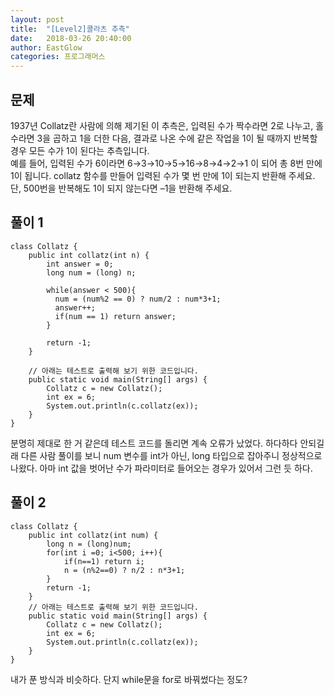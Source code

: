 ```yaml
---
layout: post
title:  "[Level2]콜라츠 추측"
date:   2018-03-26 20:40:00
author: EastGlow
categories: 프로그래머스
---
```

## 문제

1937년 Collatz란 사람에 의해 제기된 이 추측은, 입력된 수가 짝수라면 2로 나누고, 홀수라면 3을 곱하고
1을 더한 다음, 결과로 나온 수에 같은 작업을 1이 될 때까지 반복할 경우 모든 수가 1이 된다는 추측입니다.  
예를 들어, 입력된 수가 6이라면 6→3→10→5→16→8→4→2→1 이 되어 총 8번 만에 1이 됩니다. collatz 함수를 만들어 입력된 수가 몇 번 만에 1이 되는지 반환해 주세요. 단, 500번을 반복해도 1이 되지 않는다면 –1을 반환해 주세요.


## 풀이 1
~~~
class Collatz {
	public int collatz(int n) {
        int answer = 0;
        long num = (long) n;

        while(answer < 500){
          num = (num%2 == 0) ? num/2 : num*3+1;
          answer++;
          if(num == 1) return answer;
        }

        return -1;
	}

	// 아래는 테스트로 출력해 보기 위한 코드입니다.
	public static void main(String[] args) {
		Collatz c = new Collatz();
		int ex = 6;
		System.out.println(c.collatz(ex));
	}
}
~~~
분명히 제대로 한 거 같은데 테스트 코드를 돌리면 계속 오류가 났었다. 하다하다 안되길래 다른 사람 풀이를 보니 num 변수를 int가 아닌, long 타입으로 잡아주니 정상적으로 나왔다. 아마 int 값을 벗어난 수가 파라미터로 들어오는 경우가 있어서 그런 듯 하다.


## 풀이 2
~~~
class Collatz {
    public int collatz(int num) {
        long n = (long)num;
        for(int i =0; i<500; i++){      
            if(n==1) return i;
            n = (n%2==0) ? n/2 : n*3+1;            
        }
        return -1;
    }
    // 아래는 테스트로 출력해 보기 위한 코드입니다.
    public static void main(String[] args) {
        Collatz c = new Collatz();
        int ex = 6;
        System.out.println(c.collatz(ex));
    }
}
~~~
내가 푼 방식과 비슷하다. 단지 while문을 for로 바꿔썼다는 정도?